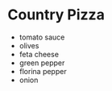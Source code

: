 # Country Pizza

 - tomato sauce
 - olives
 - feta cheese
 - green pepper
 - florina pepper
 - onion
